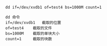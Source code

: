     dd if=/dev/xvdb1 of=test4 bs=1000M count=1
    
    dd 命令
    if=/dev/xvdb1   截取的位置
    of=test4    截取的文件
    bs=1000M    截取的单块大小
    count=1     截取的块数